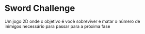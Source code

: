 # Sword Challenge
 Um jogo 2D onde o objetivo é você sobreviver e matar o número de inimigos necessário para passar para a próxima fase
